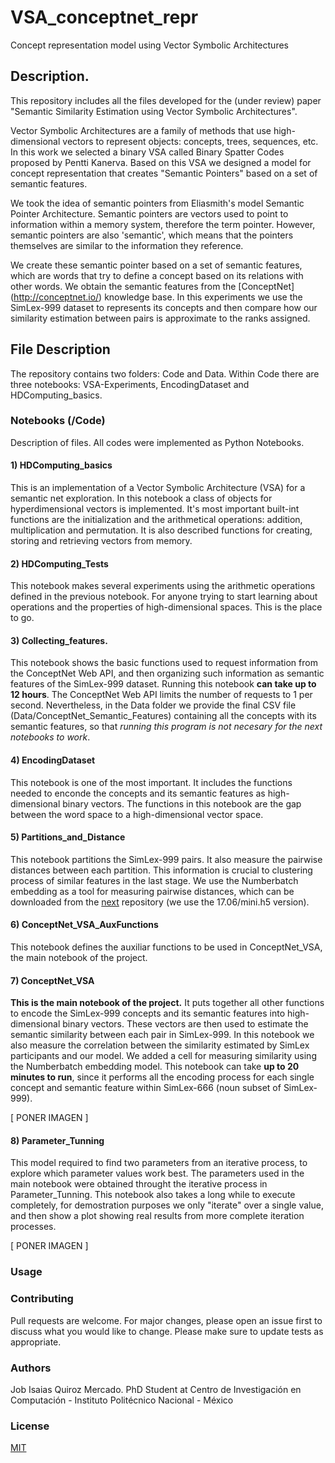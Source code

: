 # VSA_conceptnet_repr

Concept representation model using Vector Symbolic Architectures

## Description.

This repository includes all the files developed for the (under review) paper "Semantic Similarity Estimation using Vector Symbolic Architectures".

Vector Symbolic Architectures are a family of methods that use high-dimensional vectors to represent objects: concepts, trees, sequences, etc. In this work we selected a binary VSA called Binary Spatter Codes proposed by Pentti Kanerva. Based on this VSA we designed a model for concept representation that creates "Semantic Pointers" based on a set of semantic features.

We took the idea of semantic pointers from Eliasmith's model Semantic Pointer Architecture. Semantic pointers are vectors used to point to information within a memory system, therefore the term pointer. However, semantic pointers are also 'semantic', which means that the pointers themselves are similar to the information they reference.

We create these semantic pointer based on a set of semantic features, which are words that try to define a concept based on its relations with other words. We obtain the semantic features from the [ConceptNet] (http://conceptnet.io/) knowledge base. In this experiments we use the SimLex-999 dataset to represents its concepts and then compare how our similarity estimation between pairs is approximate to the ranks assigned. 

## File Description

The repository contains two folders: Code and Data. Within Code there are three notebooks: VSA-Experiments, EncodingDataset and HDComputing_basics.

### Notebooks (/Code)
Description of files. All codes were implemented as Python Notebooks.

#### 1) HDComputing_basics
This is an implementation of a Vector Symbolic Architecture (VSA) for a semantic net exploration.
In this notebook a class of objects for hyperdimensional vectors is implemented. It's most important built-int functions are the initialization and the arithmetical operations: addition, multiplication and permutation. It is also described functions for creating, storing and retrieving vectors from memory. 

#### 2) HDComputing_Tests
This notebook makes several experiments using the arithmetic operations defined in the previous notebook. For anyone trying to start learning about operations and the properties of high-dimensional spaces. This is the place to go.

#### 3) Collecting_features.
This notebook shows the basic functions used to request information from the ConceptNet Web API, and then organizing such information as semantic features of the SimLex-999 dataset. 
Running this notebook **can take up to 12 hours**. The ConceptNet Web API limits the number of requests to 1 per second. Nevertheless, in the Data folder we provide the final CSV file (Data/ConceptNet_Semantic_Features) containing all the concepts with its semantic features, so that *running this program is not necesary for the next notebooks to work*. 

#### 4) EncodingDataset
This notebook is one of the most important. It includes the functions needed to enconde the concepts and its semantic features as high-dimensional binary vectors. The functions in this notebook are the gap between the word space to a high-dimensional vector space. 

#### 5) Partitions_and_Distance
This notebook partitions the SimLex-999 pairs. It also measure the pairwise distances between each partition. This information is crucial to clustering process of similar features in the last stage.
We use the Numberbatch embedding as a tool for measuring pairwise distances, which can be downloaded from the [next](https://github.com/commonsense/conceptnet-numberbatch) repository (we use the 17.06/mini.h5 version). 

#### 6) ConceptNet_VSA_AuxFunctions
This notebook defines the auxiliar functions to be used in ConceptNet_VSA, the main notebook of the project.

#### 7) ConceptNet_VSA
**This is the main notebook of the project.** 
It puts together all other functions to encode the SimLex-999 concepts and its semantic features into high-dimensional binary vectors. These vectors are then used to estimate the semantic similarity between each pair in SimLex-999.
In this notebook we also measure the correlation between the similarity estimated by SimLex participants and our model.
We added a cell for measuring similarity using the Numberbatch embedding model. 
This notebook can take **up to 20 minutes to run**, since it performs all the encoding process for each single concept and semantic feature within SimLex-666 (noun subset of SimLex-999). 

[ PONER IMAGEN ]

#### 8) Parameter_Tunning
This model required to find two parameters from an iterative process, to explore which parameter values work best. The parameters used in the main notebook were obtained throught the iterative process in Parameter_Tunning.
This notebook also takes a long while to execute completely, for demostration purposes we only "iterate" over a single value, and then show a plot showing real results from more complete iteration processes. 

[ PONER IMAGEN ]


### Usage 

### Contributing
Pull requests are welcome. For major changes, please open an issue first to discuss what you would like to change.
Please make sure to update tests as appropriate.

### Authors
Job Isaias Quiroz Mercado. PhD Student at Centro de Investigación en Computación - Instituto Politécnico Nacional - México

### License
[MIT](https://choosealicense.com/licenses/mit/)
